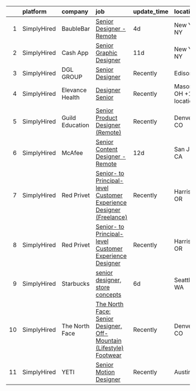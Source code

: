 

|    | platform    | company         | job                                                                                                                                                                             | update_time   | location              |
|---:|:------------|:----------------|:--------------------------------------------------------------------------------------------------------------------------------------------------------------------------------|:--------------|:----------------------|
|  1 | SimplyHired | BaubleBar       | [Senior Designer - Remote](https://www.simplyhired.com/job/OJDE96I6GVd1l9Z4FS4dwgJgmeELoGu8Pk-rSiNLz-T0_WF31jy-oQ?q=senior+designer)                                            | 4d            | New York, NY          |
|  2 | SimplyHired | Cash App        | [Senior Graphic Designer](https://www.simplyhired.com/job/1_WG-tANTjuLdshh7PsH_cba5mF22oIRK7k7nXRKRFAfFCCHDd_BYQ?q=senior+designer)                                             | 11d           | New York, NY          |
|  3 | SimplyHired | DGL GROUP       | [Senior Designer](https://www.simplyhired.com/job/lopke5qfod-BxXL-ZXSdjyk3q2zpmZEmbtWXiVjHknGR4AD0m1vgqQ?q=senior+designer)                                                     | Recently      | Edison, NJ            |
|  4 | SimplyHired | Elevance Health | [Designer Senior](https://www.simplyhired.com/job/M3geg5DgkgF3UWZZkvadQSzEgecX-03knZOeITgl2sYBAz2EjxW7_A?q=senior+designer)                                                     | Recently      | Mason, OH +1 location |
|  5 | SimplyHired | Guild Education | [Senior Product Designer (Remote)](https://www.simplyhired.com/job/OVfrbC3vnOcarkQKFBAlTioddTm4QvcRRSzgbbOdk0BGTQNEWzgD6A?q=senior+designer)                                    | Recently      | Denver, CO            |
|  6 | SimplyHired | McAfee          | [Senior Content Designer - Remote](https://www.simplyhired.com/job/L7Zcck4jViSr_Cse5wgAhDq1EYgGCGRMxgJBjotqfFmf4-0wb8VnDg?q=senior+designer)                                    | 12d           | San Jose, CA          |
|  7 | SimplyHired | Red Privet      | [Senior- to Principal-level Customer Experience Designer (Freelance)](https://www.simplyhired.com/job/BZDE4WrwUnNDVUJM9a3SKzoSjJhjnsmoh79WMQCi1TfU8HcBC_hnGw?q=senior+designer) | Recently      | Harrisburg, OR        |
|  8 | SimplyHired | Red Privet      | [Senior- to Principal-level Customer Experience Designer](https://www.simplyhired.com/job/3bwRqR-fC-LMMsdAu7aMVNBXTSIItUMSjIHy9QfPgOaY6cUiX8SCpg?q=senior+designer)             | Recently      | Harrisburg, OR        |
|  9 | SimplyHired | Starbucks       | [senior designer, store concepts](https://www.simplyhired.com/job/UkOUeMP-z5Etov8UJauTGUN_akrbkw4tWCIzCqaYSypaZ33aEEpF8A?q=senior+designer)                                     | 6d            | Seattle, WA           |
| 10 | SimplyHired | The North Face  | [The North Face: Senior Designer, Off-Mountain (Lifestyle) Footwear](https://www.simplyhired.com/job/cKyZVr2TfWRDcjI3KvqpuXQxijlqPW_G4vOTBiJSzO0jceH3OHHxOQ?q=senior+designer)  | Recently      | Denver, CO            |
| 11 | SimplyHired | YETI            | [Senior Motion Designer](https://www.simplyhired.com/job/FERW5AzDvA83UwTFQnDYyXLakT_rA3tm2L0wQSHm3uQ43uUb9HLSpw?q=senior+designer)                                              | Recently      | Austin, TX            |